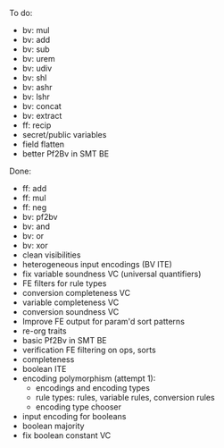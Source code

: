 To do:
* bv: mul
* bv: add
* bv: sub
* bv: urem
* bv: udiv
* bv: shl
* bv: ashr
* bv: lshr
* bv: concat
* bv: extract
* ff: recip
* secret/public variables
* field flatten
* better Pf2Bv in SMT BE

Done:
* ff: add
* ff: mul
* ff: neg
* bv: pf2bv
* bv: and
* bv: or
* bv: xor
* clean visibilities
* heterogeneous input encodings (BV ITE)
* fix variable soundness VC (universal quantifiers)
* FE filters for rule types
* conversion completeness VC
* variable completeness VC
* conversion soundness VC
* Improve FE output for param'd sort patterns
* re-org traits
* basic Pf2Bv in SMT BE
* verification FE filtering on ops, sorts
* completeness
* boolean ITE
* encoding polymorphism (attempt 1):
  * encodings and encoding types
  * rule types: rules, variable rules, conversion rules
  * encoding type chooser
* input encoding for booleans
* boolean majority
* fix boolean constant VC

